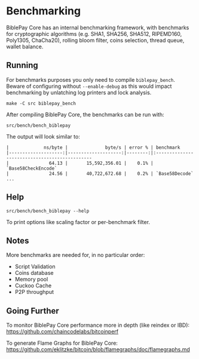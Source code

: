 Benchmarking
============

BiblePay Core has an internal benchmarking framework, with benchmarks
for cryptographic algorithms (e.g. SHA1, SHA256, SHA512, RIPEMD160, Poly1305, ChaCha20), rolling bloom filter, coins selection,
thread queue, wallet balance.

Running
---------------------

For benchmarks purposes you only need to compile `biblepay_bench`. Beware of configuring without `--enable-debug` as this would impact
benchmarking by unlatching log printers and lock analysis.

    make -C src biblepay_bench

After compiling BiblePay Core, the benchmarks can be run with:

    src/bench/bench_biblepay

The output will look similar to:
```
|             ns/byte |              byte/s | error % | benchmark
|--------------------:|--------------------:|--------:|:----------------------------------------------
|               64.13 |       15,592,356.01 |    0.1% | `Base58CheckEncode`
|               24.56 |       40,722,672.68 |    0.2% | `Base58Decode`
...
```

Help
---------------------

    src/bench/bench_biblepay --help

To print options like scaling factor or per-benchmark filter.

Notes
---------------------
More benchmarks are needed for, in no particular order:
- Script Validation
- Coins database
- Memory pool
- Cuckoo Cache
- P2P throughput

Going Further
--------------------

To monitor BiblePay Core performance more in depth (like reindex or IBD): https://github.com/chaincodelabs/bitcoinperf

To generate Flame Graphs for BiblePay Core: https://github.com/eklitzke/bitcoin/blob/flamegraphs/doc/flamegraphs.md
